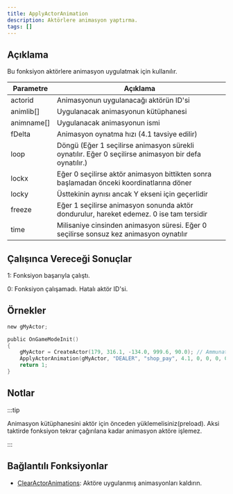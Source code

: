 ```yaml
---
title: ApplyActorAnimation
description: Aktörlere animasyon yaptırma.
tags: []
---
```


<VersionWarn version='SA-MP 0.3.7' />

## Açıklama

Bu fonksiyon aktörlere animasyon uygulatmak için kullanılır.

| Parametre  | Açıklama                                                                                                                |
| ---------- | ----------------------------------------------------------------------------------------------------------------------- |
| actorid    | Animasyonun uygulanacağı aktörün ID'si                                                                                  |
| animlib[]  | Uygulanacak animasyonun kütüphanesi                                                                                     |
| animname[] | Uygulanacak animasyonun ismi                                                                                            |
| fDelta     | Animasyon oynatma hızı (4.1 tavsiye edilir)                                                                             |
| loop       | Döngü (Eğer 1 seçilirse animasyon sürekli oynatılır. Eğer 0 seçilirse animasyon bir defa oynatılır.)                    |
| lockx      | Eğer 0 seçilirse aktör animasyon bittikten sonra başlamadan önceki koordinatlarına döner                                |
| locky      | Üsttekinin aynısı ancak Y ekseni için geçerlidir                                                                        |
| freeze     | Eğer 1 seçilirse animasyon sonunda aktör dondurulur, hareket edemez. 0 ise tam tersidir                                 |
| time       | Milisaniye cinsinden animasyon süresi. Eğer 0 seçilirse sonsuz kez animasyon oynatılır                                  |

## Çalışınca Vereceği Sonuçlar

1: Fonksiyon başarıyla çalıştı.

0: Fonksiyon çalışamadı. Hatalı aktör ID'si.

## Örnekler

```c
new gMyActor;

public OnGameModeInit()
{
    gMyActor = CreateActor(179, 316.1, -134.0, 999.6, 90.0); // Ammunation'daki satıcıdan yaratıyoruz
    ApplyActorAnimation(gMyActor, "DEALER", "shop_pay", 4.1, 0, 0, 0, 0, 0); // Animasyonu oynatıyoruz
    return 1;
}
```

## Notlar

:::tip

Animasyon kütüphanesini aktör için önceden yüklemelisiniz(preload). Aksi taktirde fonksiyon tekrar çağırılana kadar animasyon aktöre işlemez.

:::

## Bağlantılı Fonksiyonlar

- [ClearActorAnimations](ClearActorAnimations): Aktöre uygulanmış animasyonları kaldırın.
